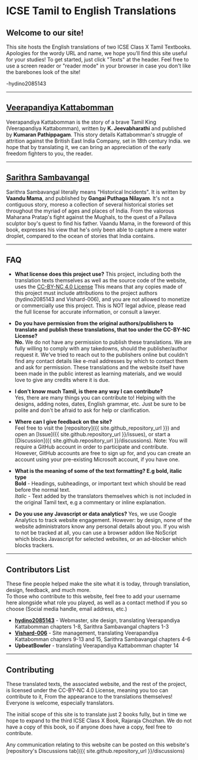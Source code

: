 # ICSE Tamil to English Translations

## Welcome to our site!

This site hosts the English translations of two ICSE Class X Tamil Textbooks. Apologies for the wordy URL and name, we hope you'll find this site useful for your studies! To get started, just click "Texts" at the header. Feel free to use a screen reader or "reader mode" in your browser in case you don't like the barebones look of the site!

\-hydino2085143

---
## [Veerapandiya Kattabomman](texts/veerapandiya-kattabomman)

Veerapandiya Kattabomman is the story of a brave Tamil King (Veerapandiya Kattabomman), written by **K. Jeevabharathi** and published by **Kumaran Pathippagam**. This story details Kattabomman's struggle of attrition against the British East India Company, set in 18th century India. we hope that by translating it, we can bring an appreciation of the early freedom fighters to you, the reader.

---

## [Sarithra Sambavangal](texts/sarithra-sambavangal)

Sarithra Sambavangal literally means "Historical Incidents". It is written by **Vaandu Mama**, and published by **Gangai Puthaga Nilayam**. It's not a contiguous story, moreso a collection of several historical stories set throughout the myriad of ages and places of India. From the valorous Maharana Pratap's fight against the Mughals, to the quest of a Pallava sculptor boy's quest to find his father. Vaandu Mama, in the foreword of this book, expresses his view that he's only been able to capture a mere water droplet, compared to the ocean of stories that India contains.

---

## FAQ
- **What license does this project use?**
  This project, including both the translation texts themselves as well as the source code of the website, uses the [CC-BY-NC 4.0 License](https://creativecommons.org/licenses/by-nc/4.0/) This means that any copies made of this project must include attributions to the project authors (hydino2085143 and Vishard-006), and you are not allowed to monetize or commercially use this project. This is NOT legal advice, please read the full license for accurate information, or consult a lawyer.

- **Do you have permission from the original authors/publishers to translate and publish these translations, that too under the CC-BY-NC License?**  
  **No.** We do not have any permission to publish these translations. We are fully willing to comply with any takedowns, should the publisher/author request it. We've tried to reach out to the publishers online but couldn't find any contact details like e-mail addresses by which to contact them and ask for permission. These translations and the website itself have been made in the public interest as learning materials, and we would love to give any credits where it is due.

- **I don't know much Tamil, is there any way I can contribute?**  
  Yes, there are many things you can contribute to! Helping with the designs, adding notes, dates, English grammar, etc. Just be sure to be polite and don't be afraid to ask for help or clarification.
  
- **Where can I give feedback on the site?**  
  Feel free to visit the [repository]({{ site.github_repository_url }}) and open an [Issue]({{ site.github.repository_url }}/issues), or start a [Discussion]({{ site.github.repository_url }}/discussions). Note: You will require a GitHub account in order to participate and contribute. However, GitHub accounts are free to sign up for, and you can create an account using your pre-existing Microsoft account, if you have one.

- **What is the meaning of some of the text formatting? E.g bold, italic type**  
  **Bold** - Headings, subheadings, or important text which should be read before the normal text.  
  *Italic* - Text added by the translators themselves which is not included in the original Tamil text, e.g a commentary or inline explanation.  
  
- **Do you use any Javascript or data analytics?**
  Yes, we use Google Analytics to track website engagement. However: by design, none of the website administrators know any personal details about you. If you wish to not be tracked at all, you can use a browser addon like NoScript which blocks Javascript for selected websites, or an ad-blocker which blocks trackers.

---

## Contributors List
These fine people helped make the site what it is today, through translation, design, feedback, and much more.  
To those who contribute to this website, feel free to add your username here alongside what role you played, as well as a contact method if you so choose (Social media handle, email address, etc.)

 - **[hydino2085143](https://github.com/hydino2085153)** - Webmaster, site design, translating Veerapandiya Kattabomman chapters 1-8, Sarithra Sambavangal chapters 1-3
 - **[Vishard-006](https://github.com/Vishard-006)** - Site management, translating Veerapandiya Kattabomman chapters 9-13 and 15, Sarithra Sambavangal chapters 4-6
 - **UpbeatBowler** - translating Veerapandiya Kattabomman chapter 14

--- 

## Contributing
These translated texts, the associated website, and the rest of the project, is licensed under the CC-BY-NC 4.0 License, meaning you too can contribute to it, From the appearance to the translations themselves! Everyone is welcome, especially translators. 

The initial scope of this site is to translate just 2 books fully, but in time we hope to expand to the third ICSE Class X Book, Rajaraja Chozhan. We do not have a copy of this book, so if anyone does have a copy, feel free to contribute. 

Any communication relating to this website can be posted on this website's [repository's Discussions tab]({{ site.github.repository_url }}/discussions)
